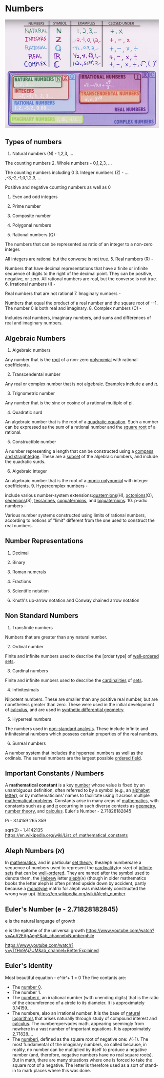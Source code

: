 # Numbers

![image](../../media/Numbers-image1.jpg)

## Types of numbers

1. Natural numbers (N) - 1,2,3, ...

The counting numbers
2. Whole numbers - 0,1,2,3, ...

The counting numbers including 0
3. Integer numbers (Z) - ... ,-3,-2,-1,0,1,2,3, ...

Positive and negative counting numbers as well as 0

1. Even and odd integers

2. Prime number

3. Composite number

4. Polygonal numbers
4. Rational numbers (Q) -

The numbers that can be represented as ratio of an integer to a non-zero integer.

All integers are rational but the converse is not true.
5. Real numbers (R) -

Numbers that have decimal representations that have a finite or infinite sequence of digits to the right of the decimal point. They can be positive, negative, or zero. All rational numbers are real, but the converse is not true.
6. Irrational numbers (I) -

Real numbers that are not rational
7. Imaginary numbers -

Numbers that equal the product of a real number and the square root of --1. The number 0 is both real and imaginary.
8. Complex numbers (C) -

Includes real numbers, imaginary numbers, and sums and differences of real and imaginary numbers.

## Algebraic Numbers

1. Algebraic numbers

Any number that is the [root](https://en.wikipedia.org/wiki/Root_of_a_function) of a non-zero [polynomial](https://en.wikipedia.org/wiki/Polynomial) with rational coefficients.

2. Transcendental number

Any real or complex number that is not algebraic. Examples include [*e*](https://en.wikipedia.org/wiki/E_(mathematical_constant)) and [*π*](https://en.wikipedia.org/wiki/Pi).

3. Trignometric number

Any number that is the sine or cosine of a rational multiple of pi.

4. Quadratic surd

An algebraic number that is the root of a [quadratic equation](https://en.wikipedia.org/wiki/Quadratic_equation). Such a number can be expressed as the sum of a rational number and the [square root](https://en.wikipedia.org/wiki/Square_root) of a rational.

5. Constructible number

A number representing a length that can be constructed using a [compass and straightedge](https://en.wikipedia.org/wiki/Compass_and_straightedge_constructions). These are a [subset](https://en.wikipedia.org/wiki/Subset) of the algebraic numbers, and include the quadratic surds.

6. Algebraic integer

An algebraic number that is the root of a [monic polynomial](https://en.wikipedia.org/wiki/Monic_polynomial) with integer coefficients.
9. Hypercomplex numbers -

include various number-system extensions:[quaternions](https://en.wikipedia.org/wiki/Quaternion)(H), [octonions](https://en.wikipedia.org/wiki/Octonion)(O), [sedenions](https://en.wikipedia.org/wiki/Sedenion)(S), [tessarines](https://en.wikipedia.org/wiki/Tessarine), [coquaternions](https://en.wikipedia.org/wiki/Coquaternion), and [biquaternions](https://en.wikipedia.org/wiki/Biquaternion).
10. p-adic numbers -

Various number systems constructed using limits of rational numbers, according to notions of "limit" different from the one used to construct the real numbers.

## Number Representations

1. Decimal

2. Binary

3. Roman numerals

4. Fractions

5. Scientific notation

6. Knuth's up-arrow notation and Conway chained arrow notation

## Non Standard Numbers

1. Transfinite numbers

Numbers that are greater than any natural number.

2. Ordinal number

Finite and infinite numbers used to describe the [order type] of [well-ordered sets](https://en.wikipedia.org/wiki/Well-ordered_set).

3. Cardinal numbers

Finite and infinite numbers used to describe the [cardinalities](https://en.wikipedia.org/wiki/Cardinality) of [sets](https://en.wikipedia.org/wiki/Set_(mathematics)).

4. Infinitesimals

Nilpotent numbers. These are smaller than any positive real number, but are nonetheless greater than zero. These were used in the initial development of [calculus](https://en.wikipedia.org/wiki/Calculus), and are used in [synthetic differential geometry](https://en.wikipedia.org/wiki/Synthetic_differential_geometry).

5. Hyperreal numbers

The numbers used in [non-standard analysis](https://en.wikipedia.org/wiki/Non-standard_analysis). These include infinite and infinitesimal numbers which possess certain properties of the real numbers.

6. Surreal numbers

A number system that includes the hyperreal numbers as well as the ordinals. The surreal numbers are the largest possible [ordered field](https://en.wikipedia.org/wiki/Ordered_field).

## Important Constants / Numbers

A **mathematical constant** is a key [number](https://en.wikipedia.org/wiki/Number) whose value is fixed by an unambiguous definition, often referred to by a symbol (e.g., an [alphabet letter](https://en.wikipedia.org/wiki/Letter_(alphabet))), or by mathematicians' names to facilitate using it across multiple [mathematical problems](https://en.wikipedia.org/wiki/Mathematical_problem). Constants arise in many areas of [mathematics](https://en.wikipedia.org/wiki/Mathematics), with constants such as [*e*](https://en.wikipedia.org/wiki/E_(mathematical_constant)) and [*π*](https://en.wikipedia.org/wiki/Pi) occurring in such diverse contexts as [geometry](https://en.wikipedia.org/wiki/Geometry), [number theory](https://en.wikipedia.org/wiki/Number_theory), and [calculus](https://en.wikipedia.org/wiki/Calculus).
Euler's Number - 2.71828182845

Pi - 3.14159 265 359

sqrt(2) - 1.4142135
<https://en.wikipedia.org/wiki/List_of_mathematical_constants>

## Aleph Numbers (א)

In [mathematics](https://en.wikipedia.org/wiki/Mathematics), and in particular [set theory](https://en.wikipedia.org/wiki/Set_theory), thealeph numbersare a sequence of numbers used to represent the [cardinality](https://en.wikipedia.org/wiki/Cardinality)(or size) of [infinite sets](https://en.wikipedia.org/wiki/Infinite_set) that can be [well-ordered](https://en.wikipedia.org/wiki/Well-ordered). They are named after the symbol used to denote them, the [Hebrew](https://en.wikipedia.org/wiki/Hebrew_alphabet) letter [aleph](https://en.wikipedia.org/wiki/Aleph)(א) (though in older mathematics books the letter aleph is often printed upside down by accident, partly because a [monotype](https://en.wikipedia.org/wiki/Monotype) matrix for aleph was mistakenly constructed the wrong way up).
<https://en.wikipedia.org/wiki/Aleph_number>

## Euler's Number (e - 2.71828182845)

e is the natural language of growth

e is the epitome of the universal growth
<https://www.youtube.com/watch?v=AuA2EAgAegE&ab_channel=Numberphile>

<https://www.youtube.com/watch?v=yTfHn9Aj7UM&ab_channel=BetterExplained>

## Euler's Identity

Most beautiful equation - e^iπ^+ 1 = 0
The five contants are:

- The [number 0](https://www.livescience.com/27853-who-invented-zero.html).
- The number 1.
- The [numberπ](https://www.livescience.com/29197-what-is-pi.html), an irrational number (with unending digits) that is the ratio of the circumference of a circle to its diameter. It is approximately 3.14159...
- The numbere, also an irrational number. It is the base of [natural logarithms](https://www.livescience.com/50940-logarithms.html) that arises naturally through study of compound interest and [calculus](https://www.livescience.com/50777-calculus.html). The numberepervades math, appearing seemingly from nowhere in a vast number of important equations. It is approximately 2.71828....
- The [numberi](https://www.livescience.com/42748-imaginary-numbers.html), defined as the square root of negative one: √(-1). The most fundamental of the imaginary numbers, so called because, in reality, no number can be multiplied by itself to produce a negative number (and, therefore, negative numbers have no real square roots). But in math, there are many situations where one is forced to take the square root of a negative. The letteriis therefore used as a sort of stand-in to mark places where this was done.
